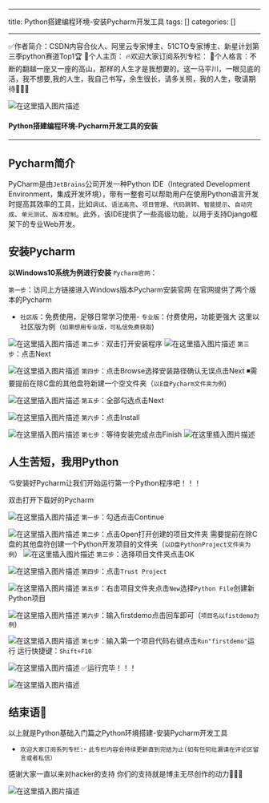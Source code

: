 
--- 
title:  Python搭建编程环境-安装Pycharm开发工具 
tags: []
categories: [] 

---
>  
 ✅作者简介：CSDN内容合伙人、阿里云专家博主、51CTO专家博主、新星计划第三季python赛道Top1🏆 📃个人主页： 🔥欢迎大家订阅系列专栏： 💬个人格言：不断的翻越一座又一座的高山，那样的人生才是我想要的。这一马平川，一眼见底的活，我不想要,我的人生，我自己书写，余生很长，请多关照，我的人生，敬请期待💖💖💖 


<img src="https://img-blog.csdnimg.cn/bda67eea8ec641869e3c0abd5ebafe95.gif#pic_center" alt="在这里插入图片描述">



#### Python搭建编程环境-Pycharm开发工具的安装
- - - - 


## Pycharm简介

PyCharm是由`JetBrains`公司开发一种Python IDE（Integrated Development Environment，集成开发环境），带有一整套可以帮助用户在使用Python语言开发时提高其效率的工具，比如`调试`、`语法高亮`、`项目管理`、`代码跳转`、`智能提示`、`自动完成`、`单元测试`、`版本控制`。此外，该IDE提供了一些高级功能，以用于支持Django框架下的专业Web开发。

## 安装Pycharm

**以Windows10系统为例进行安装** `Pycharm官网`：

`第一步`：访问上方链接进入Windows版本Pycharm安装官网 在官网提供了两个版本的Pycharm
- `社区版`：免费使用，足够日常学习使用- `专业版`：付费使用，功能更强大
这里以社区版为例（`如果想用专业版，可私信免费获取`)

<img src="https://img-blog.csdnimg.cn/2d0f543b9fd64514b48553f9a7e15703.png" alt="在这里插入图片描述"> `第二步`：双击打开安装程序 <img src="https://img-blog.csdnimg.cn/5115550b5efb4a4a88136aa5635ded49.png" alt="在这里插入图片描述"> `第三步`：点击Next

<img src="https://img-blog.csdnimg.cn/561fb25195ac49e1bd7b6e47b94a916f.png" alt="在这里插入图片描述"> `第四步`：点击Browse选择安装路径确认无误点击Next ◾需要提前在除C盘的其他盘符新建一个空文件夹（`以E盘Pycharm文件夹为例`)

<img src="https://img-blog.csdnimg.cn/4105c39007e94340b52ea9d40120790d.png" alt="在这里插入图片描述"> `第五步`：全部勾选点击Next

<img src="https://img-blog.csdnimg.cn/ab1305a4145540329067369378113fad.png" alt="在这里插入图片描述"> `第六步`：点击Install

<img src="https://img-blog.csdnimg.cn/5a91f8fa346941988d8883ea3c7ad323.png" alt="在这里插入图片描述"> `第七步`：等待安装完成点击Finish <img src="https://img-blog.csdnimg.cn/079fab994143418ba00482c60119b87d.png" alt="在这里插入图片描述">

## 人生苦短，我用Python

💘安装好Pycharm让我们开始运行第一个Python程序吧！！！

双击打开下载好的Pycharm

<img src="https://img-blog.csdnimg.cn/89aef1b3e9694376bfe49d492ebe83b5.png" alt="在这里插入图片描述"> `第一步`：勾选点击Continue

<img src="https://img-blog.csdnimg.cn/e256ef1357534c0489098f643d91e9c3.png" alt="在这里插入图片描述"> `第二步`：点击Open打开创建的项目文件夹 需要提前在除C盘的其他盘符创建一个Python开发项目的文件夹（`以D盘PythonProject文件夹为例`） <img src="https://img-blog.csdnimg.cn/84de85f6adac42eab980379982622dbd.png" alt="在这里插入图片描述"> `第三步`：选择项目文件夹点击OK

<img src="https://img-blog.csdnimg.cn/eaee65a81ca443f7bc653581de8313a8.png" alt="在这里插入图片描述"> `第四步`：点击`Trust Project`

<img src="https://img-blog.csdnimg.cn/4137583e3e76405da273384ab978e419.png" alt="在这里插入图片描述"> `第五步`：右击项目文件夹点击`New`选择`Python File`创建新Python项目

<img src="https://img-blog.csdnimg.cn/b7616c6f26e745379aa67f99d61f8a70.png" alt="在这里插入图片描述"> `第六步`：输入firstdemo点击回车即可（`项目名以fistdemo为例`)

<img src="https://img-blog.csdnimg.cn/3d092b4cc6f4474d8fad28f8696c3299.png" alt="在这里插入图片描述"> `第七步`：输入第一个项目代码右键点击`Run"firstdemo"`运行 运行快捷键：`Shift+F10`

<img src="https://img-blog.csdnimg.cn/961f759c895e4567a38984b003bfcea8.png" alt="在这里插入图片描述"> ✅运行完毕！！！

<img src="https://img-blog.csdnimg.cn/73efe93385144828bc7d50a255f3452c.png" alt="在这里插入图片描述">

## 结束语🥇

>  
 以上就是Python基础入门篇之Python环境搭建-安装Pycharm开发工具 
 - `欢迎大家订阅系列专栏:`- `此专栏内容会持续更新直到完结为止(如有任何纰漏请在评论区留言或者私信）` 


>  
 感谢大家一直以来对hacker的支持 你们的支持就是博主无尽创作的动力💖💖💖 


<img src="https://img-blog.csdnimg.cn/bdd237d869be4fee9ba4de0f100e35a8.gif#pic_center" alt="在这里插入图片描述">
